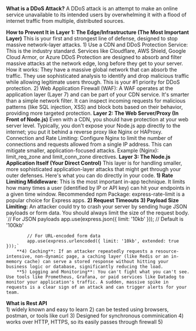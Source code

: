 **What is a DDoS Attack?**
    A DDoS attack is an attempt to make an online service unavailable to its intended users by overwhelming it with a flood of internet traffic from multiple, distributed sources.

**How to Prevent It in**
    **Layer 1: The Edge/Infrastructure (The Most Important Layer)**
    This is your first and strongest line of defense, designed to stop massive network-layer attacks.
        1) Use a CDN and DDoS Protection Service: This is the industry standard. Services like Cloudflare, AWS Shield, Google Cloud Armor, or Azure DDoS Protection are designed to absorb and filter massive attacks at the network edge, long before they get to your server.
            How it works: They have a massive global network that can absorb the traffic. They use sophisticated analysis to identify and drop malicious traffic while allowing legitimate users through.
            This is your #1 priority for DDoS protection.
        2) Web Application Firewall (WAF): A WAF operates at the application layer (Layer 7) and can be part of your CDN service. It's smarter than a simple network filter. It can inspect incoming requests for malicious patterns (like SQL injection, XSS) and block bots based on their behavior, providing more targeted protection.
    **Layer 2: The Web Server/Proxy (In Front of Node.js)**
        Even with a CDN, you should have protection at your web server level. Typically, you don't expose your Node.js app directly to the internet; you put it behind a reverse proxy like Nginx or HAProxy.
        Connection and Rate Limiting: Configure Nginx to limit the number of connections and requests allowed from a single IP address. This can mitigate smaller, application-focused attacks.
            Example (Nginx): limit_req_zone and limit_conn_zone directives.
    **Layer 3: The Node.js Application Itself (Your Direct Control)**
        This layer is for handling smaller, more sophisticated application-layer attacks that might get through your outer defenses. Here's what you can do directly in your code.
        **1) Rate Limiting Middleware**: This is the most important in-app technique. It limits how many times a user (identified by IP or API key) can hit your endpoints in a given time window.
        Recommended npm Package: express-rate-limit is a popular choice for Express apps.
        **2) Request Timeouts**
        **3) Payload Size Limiting:**
            An attacker could try to crash your server by sending huge JSON payloads or form data. You should always limit the size of the request body.
            `// For JSON payloads
            app.use(express.json({ limit: '10kb' })); // Default is '100kb'

            // For URL-encoded form data
            app.use(express.urlencoded({ limit: '10kb', extended: true }));`
        **4) Caching**: If an attacker repeatedly requests a resource-intensive, non-dynamic page, a caching layer (like Redis or an in-memory cache) can serve a stored response without hitting your business logic or database, significantly reducing the load.
        **5) Logging and Monitoring**: You can't fight what you can't see. Use tools like Prometheus, Grafana, or paid services like Datadog to monitor your application's traffic. A sudden, massive spike in requests is a clear sign of an attack and can trigger alerts for your team.  


**What is Rest API**   
    1) widely known and easy to learn
    2) can be tested using browsers, postman, or tools like curl
    3) Designed for synchronous comminication
    4) works over HTTP, HTTPS, so its easily passes through firewall
    5)      

